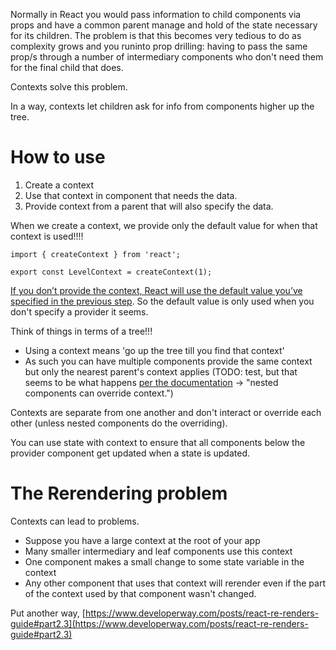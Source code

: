 

Normally in React you would pass information to child components via props and have a common parent manage and hold of the state necessary for its children. The problem is that this becomes very tedious to do as complexity grows and you runinto prop drilling: having to pass the same prop/s through a number of intermediary components who don't need them for the final child that does.

Contexts solve this problem.

In a way, contexts let children ask for info from components higher up the tree.

# How to use 

1. Create a context 
2. Use that context in component that needs the data.
3. Provide context from a parent that will also specify the data.

When we create a context, we provide only the default value for when that 
context is used!!!! 

```
import { createContext } from 'react';

export const LevelContext = createContext(1);

```

[If you don’t provide the context, React will use the default value you’ve specified in the previous step](https://react.dev/learn/passing-data-deeply-with-context). So the default value is only used when you don't specify a provider it seems. 

Think of things in terms of a tree!!! 
- Using a context means 'go up the tree till you find that context'
- As such you can have multiple components provide the same context but only the nearest parent's context applies (TODO: test, but that seems to be what happens [per the documentation](https://react.dev/learn/passing-data-deeply-with-context) -> "nested components can override context.")

Contexts are separate from one another and don't interact or override each other (unless nested components do the overriding).

You can use state with context to ensure that all components below the provider component get updated when a state is updated. 

# The Rerendering problem

Contexts can lead to problems.

- Suppose you have a large context at the root of your app 
- Many smaller intermediary and leaf components use this context 
- One component makes a small change to some state variable in the context 
- Any other component that uses that context will rerender even if the part of the context used by that component wasn't changed.

Put another way, [https://www.developerway.com/posts/react-re-renders-guide#part2.3](https://www.developerway.com/posts/react-re-renders-guide#part2.3)

